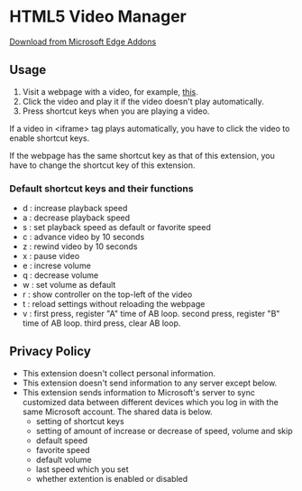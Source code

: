 <h1>HTML5 Video Manager</h1>
<a href="https://microsoftedge.microsoft.com/addons/detail/afmgoimoifomnlifnmkenmdhhlmfnhon">Download from Microsoft
    Edge Addons</a>
<div id="usage">
    <h2>Usage</h2>
    <div>
        <ol>
            <li>Visit a webpage with a video, for example, <a href="https://www.youtube.com/watch?v=3P8PQ6uR1SE"
                    target="_blank" rel="noopener noreferrer">this</a>.</li>
            <li>Click the video and play it if the video doesn't play automatically.</li>
            <li>Press shortcut keys when you are playing a video.</li>
        </ol>
        <p>If a video in &lt;iframe&gt; tag plays automatically, you have to click the video to enable shortcut
            keys.</p>
        <p>If the webpage has the same shortcut key as that of this extension, you have to change the shortcut
            key of this extension.</p>
        <h3>Default shortcut keys and their functions</h3>
        <ul>
            <li>d : increase playback speed</li>
            <li>a : decrease playback speed</li>
            <li>s : set playback speed as default or favorite speed</li>
            <li>c : advance video by 10 seconds</li>
            <li>z : rewind video by 10 seconds</li>
            <li>x : pause video</li>
            <li>e : increse volume</li>
            <li>q : decrease volume</li>
            <li>w : set volume as default</li>
            <li>r : show controller on the top-left of the video</li>
            <li>t : reload settings without reloading the webpage</li>
            <li>v : first press, register "A" time of AB loop. second press, register "B" time of AB loop. third
                press, clear AB loop.</li>
        </ul>
    </div>
</div>
<div id="privacy_policy">
    <h2>Privacy Policy</h2>
    <div>
        <ul>
            <li>This extension doesn't collect personal information.</li>
            <li>This extension doesn't send information to any server except below.</li>
            <li>This extension sends information to Microsoft's server to sync customized data between different
                devices which you log in with the same Microsoft account. The shared data is below.
                <ul>
                    <li>setting of shortcut keys</li>
                    <li>setting of amount of increase or decrease of speed, volume and skip</li>
                    <li>default speed</li>
                    <li>favorite speed</li>
                    <li>default volume</li>
                    <li>last speed which you set</li>
                    <li>whether extention is enabled or disabled</li>
                </ul>
            </li>
        </ul>
    </div>
</div>